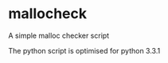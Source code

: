 mallocheck
==========

A simple malloc checker script

The python script is optimised for python 3.3.1